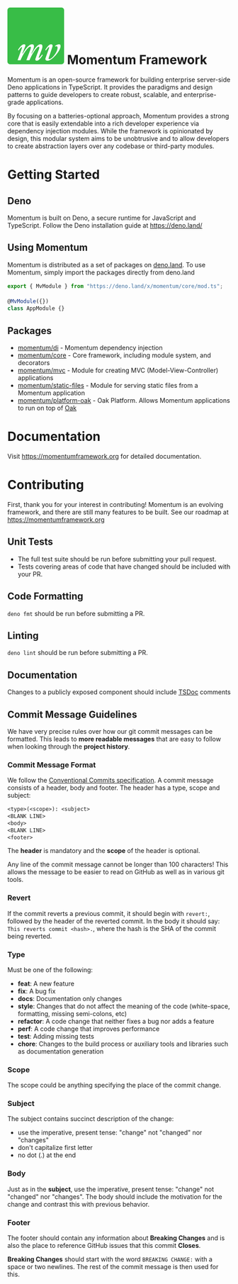 # ![mv](mv-logo.png) Momentum Framework

Momentum is an open-source framework for building enterprise server-side Deno
applications in TypeScript. It provides the paradigms and design patterns to
guide developers to create robust, scalable, and enterprise-grade applications.

By focusing on a batteries-optional approach, Momentum provides a strong core
that is easily extendable into a rich developer experience via dependency
injection modules. While the framework is opinionated by design, this modular
system aims to be unobtrusive and to allow developers to create abstraction
layers over any codebase or third-party modules.

# Getting Started

## Deno

Momentum is built on Deno, a secure runtime for JavaScript and TypeScript.
Follow the Deno installation guide at https://deno.land/

## Using Momentum

Momentum is distributed as a set of packages on
[deno.land](https://deno.land/x/momentum). To use Momentum, simply import the
packages directly from deno.land

```TypeScript
export { MvModule } from "https://deno.land/x/momentum/core/mod.ts";

@MvModule({})
class AppModule {}
```

## Packages

- [momentum/di](https://deno.land/x/momentum/di) - Momentum dependency injection
- [momentum/core](https://deno.land/x/momentum/core) - Core framework, including
  module system, and decorators
- [momentum/mvc](https://deno.land/x/momentum/mvc) - Module for creating MVC
  (Model-View-Controller) applications
- [momentum/static-files](https://deno.land/x/momentum/static-files) - Module
  for serving static files from a Momentum application
- [momentum/platform-oak](https://deno.land/x/momentum/platform-oak) - Oak
  Platform. Allows Momentum applications to run on top of
  [Oak](https://github.com/oakserver/oak)

# Documentation

Visit https://momentumframework.org for detailed documentation.

# Contributing

First, thank you for your interest in contributing! Momentum is an evolving
framework, and there are still many features to be built. See our roadmap at
https://momentumframework.org

## Unit Tests

- The full test suite should be run before submitting your pull request.
- Tests covering areas of code that have changed should be included with your
  PR.

## Code Formatting

`deno fmt` should be run before submitting a PR.

## Linting

`deno lint` should be run before submitting a PR.

## Documentation

Changes to a publicly exposed component should include
[TSDoc](https://github.com/microsoft/tsdoc) comments

## Commit Message Guidelines

We have very precise rules over how our git commit messages can be formatted.
This leads to **more readable messages** that are easy to follow when looking
through the **project history**.

### Commit Message Format

We follow the
[Conventional Commits specification](https://www.conventionalcommits.org/). A
commit message consists of a header, body and footer. The header has a type,
scope and subject:

```
<type>(<scope>): <subject>
<BLANK LINE>
<body>
<BLANK LINE>
<footer>
```

The **header** is mandatory and the **scope** of the header is optional.

Any line of the commit message cannot be longer than 100 characters! This allows
the message to be easier to read on GitHub as well as in various git tools.

### Revert

If the commit reverts a previous commit, it should begin with `revert:`,
followed by the header of the reverted commit. In the body it should say:
`This reverts commit <hash>.`, where the hash is the SHA of the commit being
reverted.

### Type

Must be one of the following:

- **feat**: A new feature
- **fix**: A bug fix
- **docs**: Documentation only changes
- **style**: Changes that do not affect the meaning of the code (white-space,
  formatting, missing semi-colons, etc)
- **refactor**: A code change that neither fixes a bug nor adds a feature
- **perf**: A code change that improves performance
- **test**: Adding missing tests
- **chore**: Changes to the build process or auxiliary tools and libraries such
  as documentation generation

### Scope

The scope could be anything specifying the place of the commit change.

### Subject

The subject contains succinct description of the change:

- use the imperative, present tense: "change" not "changed" nor "changes"
- don't capitalize first letter
- no dot (.) at the end

### Body

Just as in the **subject**, use the imperative, present tense: "change" not
"changed" nor "changes". The body should include the motivation for the change
and contrast this with previous behavior.

### Footer

The footer should contain any information about **Breaking Changes** and is also
the place to reference GitHub issues that this commit **Closes**.

**Breaking Changes** should start with the word `BREAKING CHANGE:` with a space
or two newlines. The rest of the commit message is then used for this.
